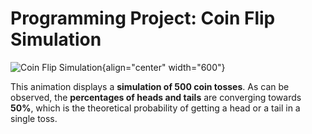 # Programming Project: Coin Flip Simulation

![Coin Flip Simulation](img/CoinFlipSimulation500.gif){align="center" width="600"}

This animation displays a **simulation of 500 coin tosses**. As can be observed, the **percentages of heads and tails** are converging towards **50%**, which is the theoretical probability of getting a head or a tail in a single toss.
